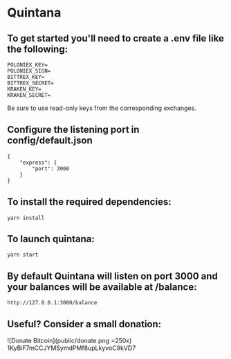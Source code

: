 # Quintana

## To get started you'll need to create a .env file like the following:
```
POLONIEX_KEY=
POLONIEX_SIGN=
BITTREX_KEY=
BITTREX_SECRET=
KRAKEN_KEY=
KRAKEN_SECRET=
```
Be sure to use read-only keys from the corresponding exchanges.

## Configure the listening port in config/default.json
```
{
    "express": {
        "port": 3000
    }
}
```

## To install the required dependencies:
```
yarn install
```

## To launch quintana:
```
yarn start
```

## By default Quintana will listen on port 3000 and your balances will be available at /balance:
```
http://127.0.0.1:3000/balance
```

## Useful? Consider a small donation:
![Donate Bitcoin](public/donate.png =250x)
1KyBiF7mCCJYMSymdPMf8upLkyvoC9kVD7

